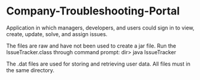 # Company-Troubleshooting-Portal
Application in which managers, developers, and users could sign in to view, create, update, solve, and assign issues.

The files are raw and have not been used to create a jar file.
Run the IssueTracker.class through command prompt: dir> java IssueTracker

The .dat files are used for storing and retrieving user data. All files must in the same directory.
